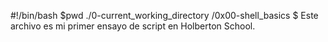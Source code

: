 #!/bin/bash
$pwd ./0-current_working_directory
/0x00-shell_basics
$
Este archivo es mi primer ensayo de script en Holberton School.
